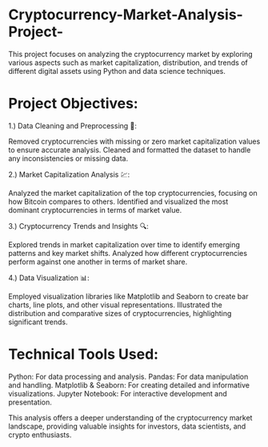 # Cryptocurrency-Market-Analysis-Project-
This project focuses on analyzing the cryptocurrency market by exploring various aspects such as market capitalization, distribution, and trends of different digital assets using Python and data science techniques.

# Project Objectives:

1.) Data Cleaning and Preprocessing 🧹:

Removed cryptocurrencies with missing or zero market capitalization values to ensure accurate analysis.
Cleaned and formatted the dataset to handle any inconsistencies or missing data.

2.) Market Capitalization Analysis 💹:

Analyzed the market capitalization of the top cryptocurrencies, focusing on how Bitcoin compares to others.
Identified and visualized the most dominant cryptocurrencies in terms of market value.

3.) Cryptocurrency Trends and Insights 🔍:

Explored trends in market capitalization over time to identify emerging patterns and key market shifts.
Analyzed how different cryptocurrencies perform against one another in terms of market share.

4.) Data Visualization 📊:

Employed visualization libraries like Matplotlib and Seaborn to create bar charts, line plots, and other visual representations.
Illustrated the distribution and comparative sizes of cryptocurrencies, highlighting significant trends.

# Technical Tools Used:
Python: For data processing and analysis.
Pandas: For data manipulation and handling.
Matplotlib & Seaborn: For creating detailed and informative visualizations.
Jupyter Notebook: For interactive development and presentation.

This analysis offers a deeper understanding of the cryptocurrency market landscape, providing valuable insights for investors, data scientists, and crypto enthusiasts.
